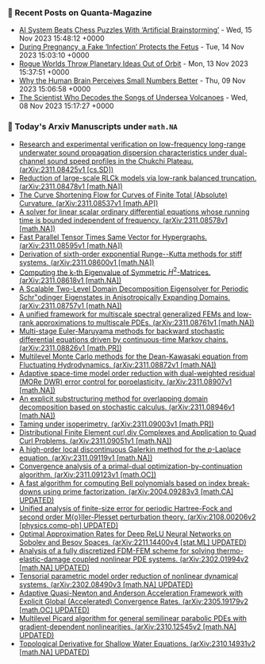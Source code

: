 ### 📝 Recent Posts on Quanta-Magazine
<!-- quanta starts -->
* <a href="https://www.quantamagazine.org/google-deepmind-trains-artificial-brainstorming-in-chess-ai-20231115/">AI System Beats Chess Puzzles With ‘Artificial Brainstorming’</a> - Wed, 15 Nov 2023 15:48:12 +0000
* <a href="https://www.quantamagazine.org/during-pregnancy-a-fake-infection-protects-the-fetus-20231114/">During Pregnancy, a Fake ‘Infection’ Protects the Fetus</a> - Tue, 14 Nov 2023 15:03:10 +0000
* <a href="https://www.quantamagazine.org/rogue-worlds-throw-planetary-ideas-out-of-orbit-20231113/">Rogue Worlds Throw Planetary Ideas Out of Orbit</a> - Mon, 13 Nov 2023 15:37:51 +0000
* <a href="https://www.quantamagazine.org/why-the-human-brain-perceives-small-numbers-better-20231109/">Why the Human Brain Perceives Small Numbers Better</a> - Thu, 09 Nov 2023 15:06:58 +0000
* <a href="https://www.quantamagazine.org/she-decodes-quakes-from-undersea-volcanoes-and-taylor-swift-20231108/">The Scientist Who Decodes the Songs of Undersea Volcanoes</a> - Wed, 08 Nov 2023 15:17:27 +0000
<!-- quanta ends -->
### 📝 Today's Arxiv Manuscripts under ``math.NA``
<!-- arxiv-math-na starts -->
* <a href="http://arxiv.org/abs/2311.08425">Research and experimental verification on low-frequency long-range underwater sound propagation dispersion characteristics under dual-channel sound speed profiles in the Chukchi Plateau. (arXiv:2311.08425v1 [cs.SD])</a>
* <a href="http://arxiv.org/abs/2311.08478">Reduction of large-scale RLCk models via low-rank balanced truncation. (arXiv:2311.08478v1 [math.NA])</a>
* <a href="http://arxiv.org/abs/2311.08537">The Curve Shortening Flow for Curves of Finite Total (Absolute) Curvature. (arXiv:2311.08537v1 [math.AP])</a>
* <a href="http://arxiv.org/abs/2311.08578">A solver for linear scalar ordinary differential equations whose running time is bounded independent of frequency. (arXiv:2311.08578v1 [math.NA])</a>
* <a href="http://arxiv.org/abs/2311.08595">Fast Parallel Tensor Times Same Vector for Hypergraphs. (arXiv:2311.08595v1 [math.NA])</a>
* <a href="http://arxiv.org/abs/2311.08600">Derivation of sixth-order exponential Runge--Kutta methods for stiff systems. (arXiv:2311.08600v1 [math.NA])</a>
* <a href="http://arxiv.org/abs/2311.08618">Computing the k-th Eigenvalue of Symmetric $H^2$-Matrices. (arXiv:2311.08618v1 [math.NA])</a>
* <a href="http://arxiv.org/abs/2311.08757">A Scalable Two-Level Domain Decomposition Eigensolver for Periodic Schr"odinger Eigenstates in Anisotropically Expanding Domains. (arXiv:2311.08757v1 [math.NA])</a>
* <a href="http://arxiv.org/abs/2311.08761">A unified framework for multiscale spectral generalized FEMs and low-rank approximations to multiscale PDEs. (arXiv:2311.08761v1 [math.NA])</a>
* <a href="http://arxiv.org/abs/2311.08826">Multi-stage Euler-Maruyama methods for backward stochastic differential equations driven by continuous-time Markov chains. (arXiv:2311.08826v1 [math.PR])</a>
* <a href="http://arxiv.org/abs/2311.08872">Multilevel Monte Carlo methods for the Dean-Kawasaki equation from Fluctuating Hydrodynamics. (arXiv:2311.08872v1 [math.NA])</a>
* <a href="http://arxiv.org/abs/2311.08907">Adaptive space-time model order reduction with dual-weighted residual (MORe DWR) error control for poroelasticity. (arXiv:2311.08907v1 [math.NA])</a>
* <a href="http://arxiv.org/abs/2311.08946">An explicit substructuring method for overlapping domain decomposition based on stochastic calculus. (arXiv:2311.08946v1 [math.NA])</a>
* <a href="http://arxiv.org/abs/2311.09003">Taming under isoperimetry. (arXiv:2311.09003v1 [math.PR])</a>
* <a href="http://arxiv.org/abs/2311.09051">Distributional Finite Element curl,div Complexes and Application to Quad Curl Problems. (arXiv:2311.09051v1 [math.NA])</a>
* <a href="http://arxiv.org/abs/2311.09119">A high-order local discontinuous Galerkin method for the $p$-Laplace equation. (arXiv:2311.09119v1 [math.NA])</a>
* <a href="http://arxiv.org/abs/2311.09123">Convergence analysis of a primal-dual optimization-by-continuation algorithm. (arXiv:2311.09123v1 [math.OC])</a>
* <a href="http://arxiv.org/abs/2004.09283">A fast algorithm for computing Bell polynomials based on index break-downs using prime factorization. (arXiv:2004.09283v3 [math.CA] UPDATED)</a>
* <a href="http://arxiv.org/abs/2108.00206">Unified analysis of finite-size error for periodic Hartree-Fock and second order M{o}ller-Plesset perturbation theory. (arXiv:2108.00206v2 [physics.comp-ph] UPDATED)</a>
* <a href="http://arxiv.org/abs/2211.14400">Optimal Approximation Rates for Deep ReLU Neural Networks on Sobolev and Besov Spaces. (arXiv:2211.14400v4 [stat.ML] UPDATED)</a>
* <a href="http://arxiv.org/abs/2302.01994">Analysis of a fully discretized FDM-FEM scheme for solving thermo-elastic-damage coupled nonlinear PDE systems. (arXiv:2302.01994v2 [math.NA] UPDATED)</a>
* <a href="http://arxiv.org/abs/2302.08490">Tensorial parametric model order reduction of nonlinear dynamical systems. (arXiv:2302.08490v3 [math.NA] UPDATED)</a>
* <a href="http://arxiv.org/abs/2305.19179">Adaptive Quasi-Newton and Anderson Acceleration Framework with Explicit Global (Accelerated) Convergence Rates. (arXiv:2305.19179v2 [math.OC] UPDATED)</a>
* <a href="http://arxiv.org/abs/2310.12545">Multilevel Picard algorithm for general semilinear parabolic PDEs with gradient-dependent nonlinearities. (arXiv:2310.12545v2 [math.NA] UPDATED)</a>
* <a href="http://arxiv.org/abs/2310.14931">Topological Derivative for Shallow Water Equations. (arXiv:2310.14931v2 [math.NA] UPDATED)</a>
<!-- arxiv-math-na ends -->
